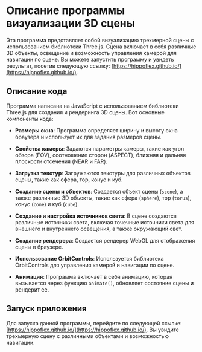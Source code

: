 # Описание программы визуализации 3D сцены

Эта программа представляет собой визуализацию трехмерной сцены с использованием библиотеки Three.js. Сцена включает в себя различные 3D объекты, освещение и возможность управления камерой для навигации по сцене. Вы можете запустить программу и увидеть результат, посетив следующую ссылку: [https://hippoflex.github.io/](https://hippoflex.github.io/).

## Описание кода

Программа написана на JavaScript с использованием библиотеки Three.js для создания и рендеринга 3D сцены. Вот основные компоненты кода:

- **Размеры окна**: Программа определяет ширину и высоту окна браузера и использует их для задания размеров сцены.

- **Свойства камеры**: Задаются параметры камеры, такие как угол обзора (FOV), соотношение сторон (ASPECT), ближняя и дальняя плоскости отсечения (NEAR и FAR).

- **Загрузка текстур**: Загружаются текстуры для различных объектов сцены, такие как сфера, тор, конус и куб.

- **Создание сцены и объектов**: Создается объект сцены (`scene`), а также различные 3D объекты, такие как сфера (`sphere`), тор (`torus`), конус (`cone`) и куб (`cube`).

- **Создание и настройка источников света**: В сцене создаются различные источники света, включая точечные источники света для внешнего и внутреннего освещения, а также окружающий свет.

- **Создание рендерера**: Создается рендерер WebGL для отображения сцены в браузере.

- **Использование OrbitControls**: Используется библиотека OrbitControls для управления камерой и навигации по сцене.

- **Анимация**: Программа включает в себя анимацию, которая вызывается через функцию `animate()`, обновляет состояние сцены и рендерит ее.

## Запуск приложения

Для запуска данной программы, перейдите по следующей ссылке: [https://hippoflex.github.io/](https://hippoflex.github.io/). Вы увидите трехмерную сцену с различными объектами и возможностью навигации.
